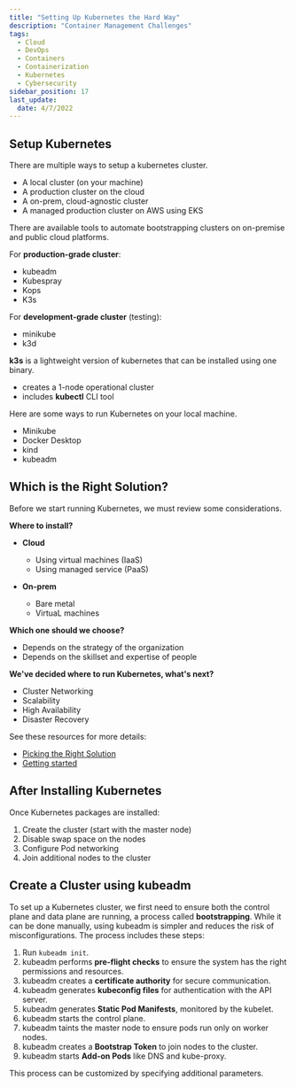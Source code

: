 ```yaml
---
title: "Setting Up Kubernetes the Hard Way"
description: "Container Management Challenges"
tags:
  - Cloud
  - DevOps
  - Containers
  - Containerization
  - Kubernetes
  - Cybersecurity
sidebar_position: 17
last_update:
  date: 4/7/2022
---
```



## Setup Kubernetes

There are multiple ways to setup a kubernetes cluster. 

- A local cluster (on your machine)
- A production cluster on the cloud
- A on-prem, cloud-agnostic cluster
- A managed production cluster on AWS using EKS

There are available tools to automate bootstrapping clusters on on-premise and public cloud platforms.

For **production-grade cluster**:

- kubeadm
- Kubespray
- Kops
- K3s

For **development-grade cluster** (testing):

- minikube
- k3d

**k3s** is a lightweight version of kubernetes that can be installed using one binary.

- creates a 1-node operational cluster
- includes **kubectl** CLI tool

Here are some ways to run Kubernetes on your local machine.

- Minikube
- Docker Desktop
- kind
- kubeadm

## Which is the Right Solution?

Before we start running Kubernetes, we must review some considerations. 

**Where to install?**

- **Cloud**
    - Using virtual machines (IaaS)
    - Using managed service (PaaS)

- **On-prem**
    - Bare metal
    - VirtuaL machines 

**Which one should we choose?**

- Depends on the strategy of the organization
- Depends on the skillset and expertise of people

**We've decided where to run Kubernetes, what's next?**

- Cluster Networking 
- Scalability
- High Availability 
- Disaster Recovery

See these resources for more details:

- [Picking the Right Solution](https://jamesdefabia.github.io/docs/getting-started-guides/)
- [Getting started](https://kubernetes.io/docs/setup/)


## After Installing Kubernetes 

Once Kubernetes packages are installed:

1. Create the cluster (start with the master node)
2. Disable swap space on the nodes
3. Configure Pod networking
4. Join additional nodes to the cluster

## Create a Cluster using kubeadm

To set up a Kubernetes cluster, we first need to ensure both the control plane and data plane are running, a process called **bootstrapping**. While it can be done manually, using kubeadm is simpler and reduces the risk of misconfigurations. The process includes these steps:

1. Run `kubeadm init`.
2. kubeadm performs **pre-flight checks** to ensure the system has the right permissions and resources.
3. kubeadm creates a **certificate authority** for secure communication.
4. kubeadm generates **kubeconfig files** for authentication with the API server.
5. kubeadm generates **Static Pod Manifests**, monitored by the kubelet.
6. kubeadm starts the control plane.
7. kubeadm taints the master node to ensure pods run only on worker nodes.
8. kubeadm creates a **Bootstrap Token** to join nodes to the cluster.
9. kubeadm starts **Add-on Pods** like DNS and kube-proxy.

This process can be customized by specifying additional parameters.

 
